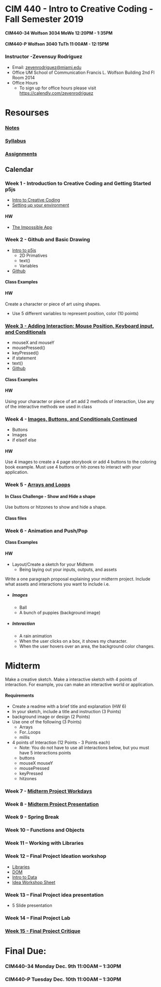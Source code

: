 
# CIM 440 - Intro to Creative Coding - Fall Semester 2019

#### CIM440-34 Wolfson 3034 MoWe 12:20PM - 1:35PM
#### CIM440-P Wolfson 3040 TuTh 11:00AM - 12:15PM

### Instructor -Zevensuy Rodriguez

* Email: zevenrodriguez@miami.edu
* Office UM School of Communication Francis L. Wolfson Building 2nd Fl Room 2014
* Office Hours
  * To sign up for office hours please visit https://calendly.com/zevenrodriguez

# Resourses

### [Notes](/notes)

### [Syllabus](CIM440-640-2R-IntrotoCreativeCoding.pdf)

### [Assignments](https://github.com/zevenrodriguez/CIM440-640/blob/master/notes/Assignments.md)

## Calendar

### Week 1 -  Introduction to Creative Coding and Getting Started p5js

* [Intro to Creative Coding](/notes/Intro-To-Creative-Coding.md)
* [Setting up your environment](/notes/Setting-Up-Your-Environment.md)

#### HW

* [The Impossible App](/notes/Assignments.md#1-homework---impossible-app)

### Week 2 - Github and Basic Drawing

* [Intro to p5js](https://github.com/zevenrodriguez/CIM440-640/blob/master/notes/Intro-To-p5js.md)
  * 2D Primatives
  * text()
  * Variables
* [Github](/notes/Github.md)

#### Class Examples
<!-- * [character](CIM440-640-2R/notes/character)
* [character class](CIM440-640-2R/notes/character-class)
* [character class with variables](CIM440-640-2R/notes/character-var-class) -->

#### HW

Create a character or piece of art using shapes.
* Use 5 different variables to represent position, color (10 points)

### [Week 3 - Adding Interaction: Mouse Position, Keyboard input, and Conditionals](/notes/Interaction.md)

* mouseX and mouseY
* mousePressed()
* keyPressed()
* if statement
* text()
* [Github](/notes/Github.md)

#### Class Examples
<!-- * [Basic interaction](CIM440-640-2R/notes/basicInteraction) -->

#### HW

Using your character or piece of art add 2 methods of interaction, Use any of the interactive methods we used in class

### Week 4 - [Images, Buttons, and Conditionals Continued](/notes/Interaction.md)

* Buttons
* Images
* if elseif else
<!-- * [Week4 Start Files](CIM440-640-2R/notes/week4Start.zip)
* [basicImageandButtons](CIM440-640-2R/notes/basicImageandButtons)
* [basicImageButtonsArray](CIM440-640-2R/notes/basicImageButtonsArray)
* [coloringBookHitzones](CIM440-640-2R/notes/coloringBookHitzones) -->

#### HW

Use 4 images to create a 4 page storybook or add 4 buttons to the coloring book example. Must use 4 buttons or hit-zones to interact with your application.

### Week 5 - [Arrays and Loops](/notes/Arrays-and-Loops.md)

#### In Class Challenge - Show and Hide a shape

Use buttons or hitzones to show and hide a shape.

#### Class files

<!-- * [StoryBook Start Files](CIM440-640-2R/notes/storybook.zip)
* [StoryBook](CIM440-640-2R/notes/storybook/sketchFinished.js)
* [StoryBook with Arrays](CIM440-640-2R/notes/storybook/sketchArray.js) -->



### Week 6 - Animation and Push/Pop

<!-- * [random()](https://p5js.org/reference/#/p5/random)
* [push() pop()](https://p5js.org/reference/#/p5/push)
* [Select list](https://p5js.org/reference/#/p5/createSelect) -->

#### Class Examples

<!-- * [Trivia](CIM440-640-2R/notes/trivia/sketch.js)
* [Trivia with Millis](CIM440-640-2R/notes/triviaMillis/sketch.js)
* [Poll](CIM440-640-2R/notes/pollObject/sketch.js)
* [Seasons](CIM440-640-2R/notes/seasons/sketch.js) -->

#### HW

* Layout/Create a sketch for your Midterm
  * Being laying out your inputs, outputs, and assets

Write a one paragraph proposal explaining your midterm project. Include what assets and interactions you want to include i.e.

* ##### Images
  * Ball
  * A bunch of puppies (background image)
* ##### Interaction
  * A rain animation
  * When the user clicks on a box, it shows my character.
  * When the user hovers over an area, the background color changes.

# Midterm

Make a creative sketch. Make a interactive sketch with 4 points of interaction. For example, you can make an interactive world or application.

#### Requirements

* Create a readme with a brief title and explanation (HW 6)
* In your sketch, include a title and instruction (3 Points)
* background image or design (2 Points)
* Use one of the following (3 Points)
  * Arrays
  * For..Loops
  * millis
* 4 points of Interaction (12 Points - 3 Points each)
  * Note: You do not have to use all interactions below, but you must have 5 interactions points
  * buttons
  * mouseX mouseY
  * mousePressed
  * keyPressed
  * hitzones

### Week 7 - [Midterm Project Workdays]()

### Week 8 - [Midterm Project Presentation]()

### Week 9 - Spring Break

### Week 10 – Functions and Objects

### Week 11 – Working with Libraries

<!-- * [Libraries](https://p5js.org/libraries/)
* [Sound](https://p5js.org/reference/#/libraries/p5.sound)
* [Video](https://p5js.org/reference/#/p5/createVideo)
* [Interface Object with Sound and Video](CIM440-640-2R/notes/ioSoundVideo/sketch.js)
* [Interface Object with Sound, Video, and DOM](CIM440-640-2R/notes/ioSoundVideoDOM/sketch.js)
* [ioSound Zip Files](CIM440-640-2R/notes/ioSoundVideo.zip) -->


### Week 12 – Final Project Ideation workshop

* [Libraries](https://p5js.org/libraries/)
* [DOM](https://p5js.org/reference/#/libraries/p5.dom)
  <!-- * [Intro to DOM](CIM440-640-2R/notes/introToDOM/sketch.js) -->
* [Intro to Data](https://p5js.org/reference/#/p5/loadTable)
  <!-- * [Bar Chart](CIM440-640-2R/notes/barChart/sketch.js) -->
  <!-- * [Pie Chart](CIM440-640-2R/notes/pieChart/sketch.js) -->
* [Idea Workshop Sheet](/files/IdeaWorkshopEdited-Zeven.pdf)

### Week 13 – Final Project idea presentation

* 5 Slide presentation

### Week 14 – Final Project Lab

### [Week 15 - Final Project Critique](notes/Final.md)

# Final Due:
### CIM440-34 Monday Dec. 9th 11:00AM – 1:30PM
### CIM440-P Tuesday Dec. 10th 11:00AM – 1:30PM



<!-- # [Interactive Media End of Year Show - May 2nd 5 PM](https://interactive.miami.edu/canesfilmfestival/)
# Final Due May 7th 2-4:30 PM -->
